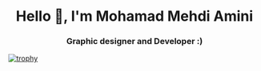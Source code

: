 <h1 align="center">Hello 👋, I'm Mohamad Mehdi Amini</h1>
<h3 align="center">Graphic designer and Developer :)</h3>

[![trophy](https://github-profile-trophy.vercel.app/?username=MMehdiamini&theme=monokai)](https://github.com/ryo-ma/github-profile-trophy)
